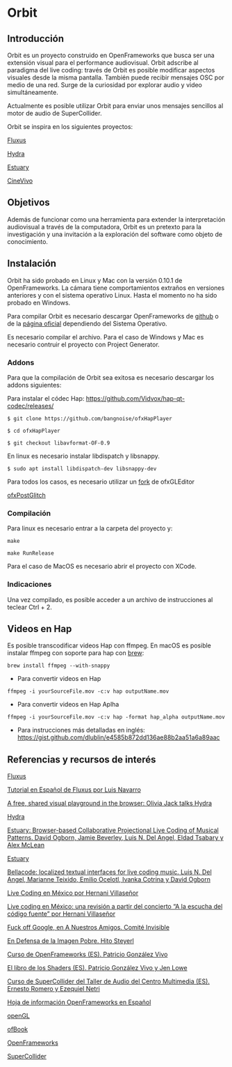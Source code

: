 # Orbit

## Introducción 

Orbit es un proyecto construido en OpenFrameworks que busca ser una extensión visual para el performance audiovisual. Orbit adscribe al paradigma del live coding: través de Orbit es posible modificar aspectos visuales desde la misma pantalla. También puede recibir mensajes OSC por medio de una red. Surge de la curiosidad por explorar audio y video simultáneamente. 

Actualmente es posible utilizar Orbit para enviar unos mensajes sencillos al motor de audio de SuperCollider. 

Orbit se inspira en los siguientes proyectos: 

[Fluxus](http://www.pawfal.org/fluxus)

[Hydra](https://github.com/ojack/hydra) 

[Estuary](https://github.com/dktr0/estuary) 

[CineVivo](https://github.com/essteban/CineVivo)

## Objetivos

Además de funcionar como una herramienta para extender la interpretación audiovisual a través de la computadora, Orbit es un pretexto para la investigación y una invitación a la exploración del software como objeto de conocimiento. 

## Instalación

Orbit ha sido probado en Linux y Mac con la versión 0.10.1 de OpenFrameworks. La cámara tiene comportamientos extraños en versiones anteriores y con el sistema operativo Linux. Hasta el momento no ha sido probado en Windows.

Para compilar Orbit es necesario descargar OpenFrameworks de [github](https://github.com/openframeworks/openFrameworks) o de la [página oficial](https://openframeworks.cc/download/) dependiendo del Sistema Operativo.

Es necesario compilar el archivo. Para el caso de Windows y Mac es necesario contruir el proyecto con Project Generator. 

### Addons

Para que la compilación de Orbit sea exitosa es necesario descargar los addons siguientes: 

Para instalar el códec Hap: https://github.com/Vidvox/hap-qt-codec/releases/

`$ git clone https://github.com/bangnoise/ofxHapPlayer`

`$ cd ofxHapPlayer`

`$ git checkout libavformat-OF-0.9`

En linux es necesario instalar libdispatch y libsnappy. 

`$ sudo apt install libdispatch-dev libsnappy-dev`

Para todos los casos, es necesario utilizar un [fork](https://github.com/bolkaaa/ofxGLEditor) de ofxGLEditor

[ofxPostGlitch](https://github.com/maxillacult/ofxPostGlitch)

### Compilación

Para linux es necesario entrar a la carpeta del proyecto y: 

`make`

`make RunRelease`

Para el caso de MacOS es necesario abrir el proyecto con XCode. 

### Indicaciones

Una vez compilado, es posible acceder a un archivo de instrucciones al teclear Ctrl + 2. 

## Videos en Hap

Es posible transcodificar videos Hap con ffmpeg. En macOS es posible instalar ffmpeg con soporte para hap con [brew](https://brew.sh/index_es):

`brew install ffmpeg --with-snappy`

* Para convertir videos en Hap

`ffmpeg -i yourSourceFile.mov -c:v hap outputName.mov`

* Para convertir videos en Hap Aplha

`ffmpeg -i yourSourceFile.mov -c:v hap -format hap_alpha outputName.mov`

* Para instrucciones más detalladas en inglés: https://gist.github.com/dlublin/e4585b872dd136ae88b2aa51a6a89aac

## Referencias y recursos de interés


[Fluxus](http://www.pawfal.org/fluxus/)

[Tutorial en Español de Fluxus por Luis Navarro](https://sites.google.com/site/tallerdeaudio/herramientas/fluxus)

[A free, shared visual playground in the browser: Olivia Jack talks Hydra](http://cdm.link/2019/02/hydra-olivia-jack/)

[Hydra](http://cdm.link/2019/02/hydra-olivia-jack/)

[Estuary: Browser-based Collaborative Projectional Live Coding of Musical Patterns. David Ogborn, Jamie Beverley, Luis N. Del Angel, Eldad Tsabary y Alex McLean](https://iclc.livecodenetwork.org/2017/cameraReady/ICLC_2017_paper_78.pdf)

[Estuary](http://intramuros.mcmaster.ca:8002/)

[Bellacode: localized textual interfaces for live coding music. Luis N. Del Angel, Marianne Teixido, Emilio Ocelotl, Ivanka Cotrina y David Ogborn](https://iclc.livecodenetwork.org/2019/papers/paper111.pdf)

[Live Coding en México por Hernani Villaseñor](http://www.hernanivillasenor.com/archivos/html/livecoding.html)

[Live coding en México: una revisión a partir del concierto “A la escucha del código fuente” por Hernani Villaseñor](https://laorejainculta.net/2019/03/18/live-coding-en-mexico-una-revision-a-partir-del-concierto-a-la-escucha-del-codigo-fuente/)

[Fuck off Google, en A Nuestros Amigos. Comité Invisible](http://mexico.indymedia.org/IMG/pdf/a_nuestros_amigos_-_comite_invisible.pdf)

[En Defensa de la Imagen Pobre. Hito Steyerl](https://monoskop.org/images/7/72/Steyerl_Hito_Los_condenados_de_la_pantalla.pdf#page=18)

[Curso de OpenFrameworks (ES). Patricio González Vivo](https://github.com/patriciogonzalezvivo/cursoOF)

[El libro de los Shaders (ES). Patricio González Vivo y Jen Lowe](https://thebookofshaders.com/?lan=es)

[Curso de SuperCollider del Taller de Audio del Centro Multimedia (ES). Ernesto Romero y Ezequiel Netri](http://cmm.cenart.gob.mx/tallerdeaudio/cursos/cursocollider/textos/curso%20de%20supercollider%20principiantes.pdf)

[Hoja de información OpenFrameworks en Español](https://hangar.org/webnou/wp-content/uploads/2012/01/Capsulab07.pdf)

[openGL](https://open.gl/introduction)

[ofBook](https://openframeworks.cc/ofBook/chapters/foreword.html)

[OpenFrameworks](https://openframeworks.cc/)

[SuperCollider](https://supercollider.github.io/)
